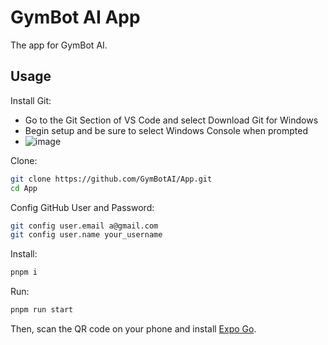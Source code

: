 # GymBot AI App

The app for GymBot AI.

## Usage

Install Git:

- Go to the Git Section of VS Code and select Download Git for Windows
- Begin setup and be sure to select Windows Console when prompted
- ![image](https://github.com/GymBotAI/App/assets/94528565/4707d973-ab8a-4ba6-bb21-bd87c6b8690f)

Clone:

```sh
git clone https://github.com/GymBotAI/App.git
cd App
```

Config GitHub User and Password:

```sh
git config user.email a@gmail.com
git config user.name your_username
```

Install:

```sh
pnpm i
```

Run:

```sh
pnpm run start
```

Then, scan the QR code on your phone and install [Expo Go](https://apps.apple.com/us/app/expo-go/id982107779).
